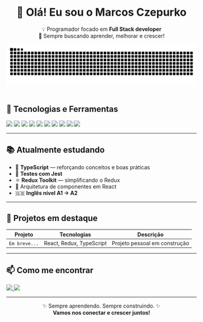

<h1 align="center">👋 Olá! Eu sou o Marcos Czepurko</h1>

<p align="center">
  💡 Programador focado em <strong>Full Stack developer</strong><br/>
  🎯 Sempre buscando aprender, melhorar e crescer!
</p>

<picture>
  <source media="(prefers-color-scheme: dark)" srcset="https://raw.githubusercontent.com/czepurko/czepurko/output/github-contribution-grid-snake-dark.svg">
  <source media="(prefers-color-scheme: light)" srcset="https://raw.githubusercontent.com/czepurko/czepurko/output/github-contribution-grid-snake.svg">
  <img alt="github contribution grid snake animation" src="https://raw.githubusercontent.com/czepurko/czepurko/output/github-contribution-grid-snake.svg">
</picture>
<br><br>


## 🚀 Tecnologias e Ferramentas

<p>
  <img src="https://img.shields.io/badge/HTML5-E34F26?style=for-the-badge&logo=html5&logoColor=white"/>
  <img src="https://img.shields.io/badge/CSS3-1572B6?style=for-the-badge&logo=css3&logoColor=white"/>
  <img src="https://img.shields.io/badge/JavaScript-F7DF1E?style=for-the-badge&logo=javascript&logoColor=black"/>
  <img src="https://img.shields.io/badge/React-20232A?style=for-the-badge&logo=react&logoColor=61DAFB"/>
  <img src="https://img.shields.io/badge/Redux-593D88?style=for-the-badge&logo=redux&logoColor=white"/>
  <img src="https://img.shields.io/badge/TypeScript-007ACC?style=for-the-badge&logo=typescript&logoColor=white"/>
  <img src="https://img.shields.io/badge/Styled--Components-DB7093?style=for-the-badge&logo=styled-components&logoColor=white"/>
  <img src="https://img.shields.io/badge/Tailwind_CSS-38B2AC?style=for-the-badge&logo=tailwind-css&logoColor=white"/>
  <img src="https://img.shields.io/badge/Git-F05032?style=for-the-badge&logo=git&logoColor=white"/>
  <img src="https://img.shields.io/badge/GitHub-181717?style=for-the-badge&logo=github&logoColor=white"/>
</p>

---

## 📚 Atualmente estudando

- 🧠 **TypeScript** — reforçando conceitos e boas práticas
- 🧪 **Testes com Jest**
- ⚛️ **Redux Toolkit** — simplificando o Redux
- 🧱 Arquitetura de componentes em React
- 🇬🇧 **Inglês nível A1 → A2**

---

## 🧪 Projetos em destaque

| Projeto | Tecnologias | Descrição |
|--------|-------------|-----------|
| `Em breve...` | React, Redux, TypeScript | Projeto pessoal em construção |

---

## 📫 Como me encontrar

<p>
  <a href="https://www.linkedin.com/in/marcos-czepurko" target="_blank">
    <img src="https://img.shields.io/badge/LinkedIn-blue?style=for-the-badge&logo=linkedin&logoColor=white" />
  </a>
  <a href="https://www.instagram.com/marcosczepurko" target="_blank">
    <img src="https://img.shields.io/badge/Instagram-E4405F?style=for-the-badge&logo=instagram&logoColor=white" />
  </a>
</p>

---

<p align="center">
  ✨ Sempre aprendendo. Sempre construindo. ✨<br/>
  <strong>Vamos nos conectar e crescer juntos!</strong>
</p>
